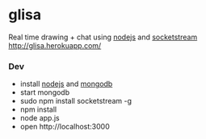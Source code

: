 glisa
=====
Real time drawing + chat using [nodejs](http://nodejs.org/) and [socketstream](https://github.com/socketstream/socketstream)
http://glisa.herokuapp.com/

### Dev
* install [nodejs](http://nodejs.org/) and [mongodb](http://www.mongodb.org/)
* start mongodb
* sudo npm install socketstream -g
* npm install
* node app.js
* open http://localhost:3000